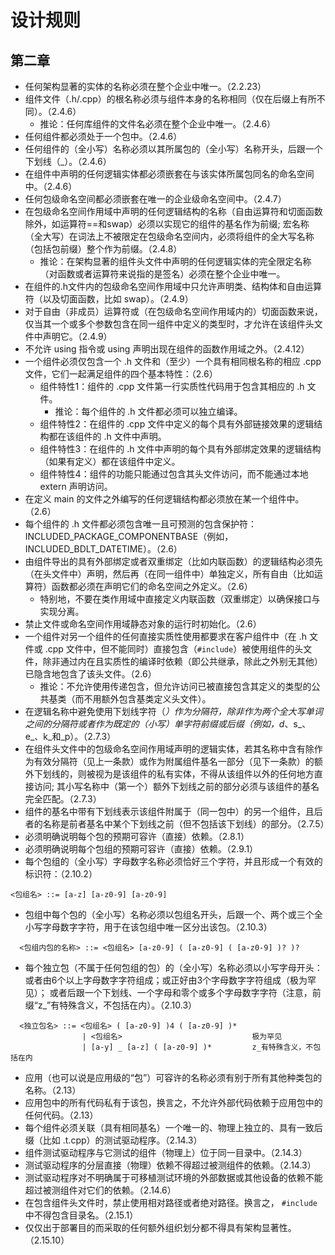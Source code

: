 # 设计规则

## 第二章

* 任何架构显著的实体的名称必须在整个企业中唯一。（2.2.23）
* 组件文件（.h/.cpp）的根名称必须与组件本身的名称相同（仅在后缀上有所不同）。（2.4.6）
  * 推论：任何库组件的文件名必须在整个企业中唯一。（2.4.6）
* 任何组件都必须处于一个包中。（2.4.6）
* 任何组件的（全小写）名称必须以其所属包的（全小写）名称开头，后跟一个下划线（_）。（2.4.6）
* 在组件中声明的任何逻辑实体都必须嵌套在与该实体所属包同名的命名空间中。（2.4.6）
* 任何包级命名空间都必须嵌套在唯一的企业级命名空间中。（2.4.7）
* 在包级命名空间作用域中声明的任何逻辑结构的名称（自由运算符和切面函数除外，如运算符==和swap）必须以实现它的组件的基名作为前缀;
宏名称（全大写）在词法上不被限定在包级命名空间内，必须将组件的全大写名称（包括包前缀）整个作为前缀。（2.4.8）
  * 推论：在架构显著的组件头文件中声明的任何逻辑实体的完全限定名称（对函数或者运算符来说指的是签名）必须在整个企业中唯一。
* 在组件的.h文件内的包级命名空间作用域中只允许声明类、结构体和自由运算符（以及切面函数，比如 swap）。（2.4.9）
* 对于自由（非成员）运算符或（在包级命名空间作用域内的）切面函数来说，仅当其一个或多个参数包含在同一组件中定义的类型时，才允许在该组件头文件中声明它。（2.4.9）
* 不允许 using 指令或 using 声明出现在组件的函数作用域之外。（2.4.12）
* 一个组件必须仅包含一个 .h 文件和（至少）一个具有相同根名称的相应 .cpp 文件，它们一起满足组件的四个基本特性：（2.6）
  * 组件特性1：组件的 .cpp 文件第一行实质性代码用于包含其相应的 .h 文件。
    * 推论：每个组件的 .h 文件都必须可以独立编译。
  * 组件特性2：在组件的 .cpp 文件中定义的每个具有外部链接效果的逻辑结构都在该组件的 .h 文件中声明。
  * 组件特性3：在组件的 .h 文件中声明的每个具有外部绑定效果的逻辑结构（如果有定义）都在该组件中定义。
  * 组件特性4：组件的功能只能通过包含其头文件访问，而不能通过本地 extern 声明访问。
* 在定义 main 的文件之外编写的任何逻辑结构都必须放在某一个组件中。（2.6）
* 每个组件的 .h 文件都必须包含唯一且可预测的包含保护符：INCLUDED_PACKAGE_COMPONENTBASE（例如，INCLUDED_BDLT_DATETIME）。（2.6）
* 由组件导出的具有外部绑定或者双重绑定（比如内联函数）的逻辑结构必须先（在头文件中）声明，然后再（在同一组件中）单独定义，所有自由（比如运算符）函数都必须在声明它们的命名空间之外定义。（2.6）
  * 特别地，不要在类作用域中直接定义内联函数（双重绑定）以确保接口与实现分离。
* 禁止文件或命名空间作用域静态对象的运行时初始化。（2.6）
* 一个组件对另一个组件的任何直接实质性使用都要求在客户组件中（在 .h 文件或 .cpp 文件中，但不能同时）直接包含（`#include`）被使用组件的头文件，除非通过内在且实质性的编译时依赖（即公共继承，除此之外别无其他）已隐含地包含了该头文件。（2.6）
  * 推论：不允许使用传递包含，但允许访问已被直接包含其定义的类型的公共基类（而不用额外包含基类定义头文件）。
* 在逻辑名称中避免使用下划线字符（_）作为分隔符，除非作为两个全大写单词之间的分隔符或者作为既定的（小写）单字符前缀或后缀（例如，d_、s_、e_、k_和_p）。（2.7.3）
* 在组件头文件中的包级命名空间作用域声明的逻辑实体，若其名称中含有除作为有效分隔符（见上一条款）或作为附属组件基名一部分（见下一条款）的额外下划线的，则被视为是该组件的私有实体，不得从该组件以外的任何地方直接访问;
其小写名称中（第一个）额外下划线之前的部分必须与该组件的基名完全匹配。（2.7.3）
* 组件的基名中带有下划线表示该组件附属于（同一包中）的另一个组件，且后者的名称是前者基名中某个下划线之前（但不包括该下划线）的部分。（2.7.5）
* 必须明确说明每个包的预期可容许（直接）依赖。（2.8.1）
* 必须明确说明每个包组的预期可容许（直接）依赖。（2.9.1）
* 每个包组的（全小写）字母数字名称必须恰好三个字符，并且形成一个有效的标识符：（2.10.2）
```
<包组名> ::= [a-z] [a-z0-9] [a-z0-9]
```
* 包组中每个包的（全小写）名称必须以包组名开头，后跟一个、两个或三个全小写字母数字字符，用于在该包组中唯一区分出该包。（2.10.3）
```
  <包组内包的名称> ::= <包组名> [a-z0-9] ( [a-z0-9] ( [a-z0-9] )? )? 
```
* 每个独立包（不属于任何包组的包）的（全小写）名称必须以小写字母开头：
或者由6个以上字母数字字符组成；或正好由3个字母数字字符组成（极为罕见）；
或者后跟一个下划线、一个字母和零个或多个字母数字字符（注意，前缀“z_”有特殊含义，不包括在内）。（2.10.3）
```
  <独立包名> ::= <包组名> ( [a-z0-9] )4 ( [a-z0-9] )*
                | <包组名>                             极为罕见
                | [a-y] _ [a-z] ( [a-z0-9] )*         z_有特殊含义，不包括在内
```
* 应用（也可以说是应用级的“包”）可容许的名称必须有别于所有其他种类包的名称。（2.13）
* 应用包中的所有代码私有于该包，换言之，不允许外部代码依赖于应用包中的任何代码。（2.13）
* 每个组件必须关联（具有相同基名）一个唯一的、物理上独立的、具有一致后缀（比如 .t.cpp）的测试驱动程序。（2.14.3）
* 组件测试驱动程序与它测试的组件（物理上）位于同一目录中。（2.14.3）
* 测试驱动程序的分层直接（物理）依赖不得超过被测组件的依赖。（2.14.3）
* 测试驱动程序对不明确属于可移植测试环境的外部数据或其他设备的依赖不能超过被测组件对它们的依赖。（2.14.6）
* 在包含组件头文件时，禁止使用相对路径或者绝对路径。换言之， `#include` 中不得包含目录名。（2.15.1）
* 仅仅出于部署目的而采取的任何额外组织划分都不得具有架构显著性。（2.15.10）